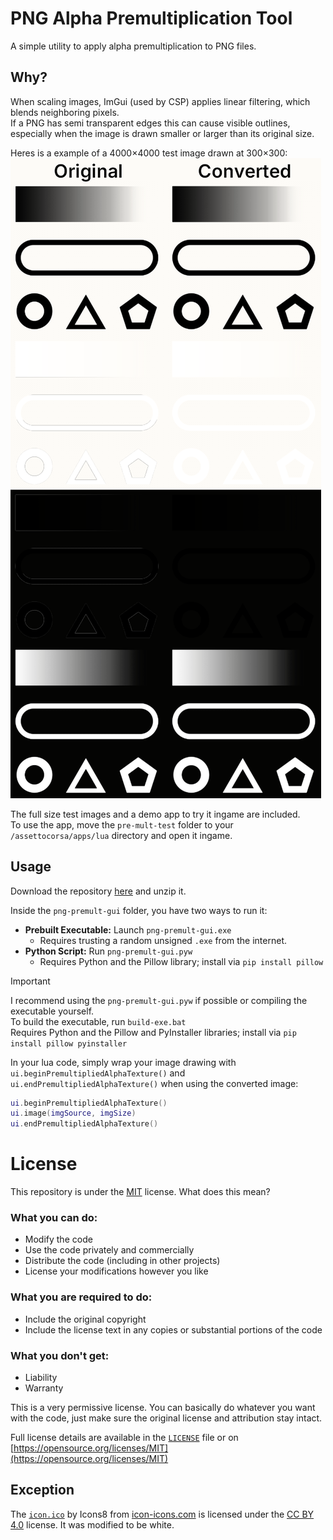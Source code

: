 # PNG Alpha Premultiplication Tool

A simple utility to apply alpha premultiplication to PNG files.

## Why?

When scaling images, ImGui (used by CSP) applies linear filtering, which blends neighboring pixels.  
If a PNG has semi transparent edges this can cause visible outlines, especially when the image is drawn smaller or larger than its original size.

Heres is a example of a 4000×4000 test image drawn at 300×300:  
![](./.github/img/example.png)

The full size test images and a demo app to try it ingame are included.  
To use the app, move the `pre-mult-test` folder to your `/assettocorsa/apps/lua` directory and open it ingame.

## Usage

Download the repository [here](https://github.com/C1XTZ/png-premult-gui/archive/refs/heads/main.zip) and unzip it.

Inside the `png-premult-gui` folder, you have two ways to run it:

- **Prebuilt Executable:** Launch `png-premult-gui.exe`
  - Requires trusting a random unsigned `.exe` from the internet.
- **Python Script:** Run `png-premult-gui.pyw`
  - Requires Python and the Pillow library; install via `pip install pillow`

> [!IMPORTANT]
> I recommend using the `png-premult-gui.pyw` if possible or compiling the executable yourself.  
> To build the executable, run `build-exe.bat`  
> Requires Python and the Pillow and PyInstaller libraries; install via `pip install pillow pyinstaller`

In your lua code, simply wrap your image drawing with `ui.beginPremultipliedAlphaTexture()` and `ui.endPremultipliedAlphaTexture()` when using the converted image:

```lua
ui.beginPremultipliedAlphaTexture()
ui.image(imgSource, imgSize)
ui.endPremultipliedAlphaTexture()
```

# License

This repository is under the [MIT](https://opensource.org/licenses/MIT) license. What does this mean?

### What you can do:

- Modify the code
- Use the code privately and commercially
- Distribute the code (including in other projects)
- License your modifications however you like

### What you are required to do:

- Include the original copyright
- Include the license text in any copies or substantial portions of the code

### What you don't get:

- Liability
- Warranty

This is a very permissive license. You can basically do whatever you want with the code, just make sure the original license and attribution stay intact.

Full license details are available in the [`LICENSE`](./LICENSE) file or on [https://opensource.org/licenses/MIT](https://opensource.org/licenses/MIT)

## Exception

The [`icon.ico`](./png-premult-gui/icon.ico) by Icons8 from [icon-icons.com](https://icon-icons.com/icon/png/2742) is licensed under the [CC BY 4.0](https://creativecommons.org/licenses/by/4.0/) license.
It was modified to be white.
